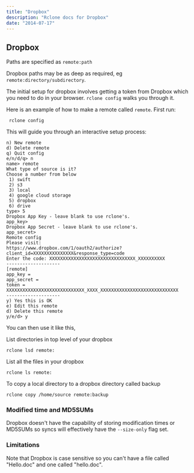 ```yaml
---
title: "Dropbox"
description: "Rclone docs for Dropbox"
date: "2014-07-17"
---
```


<i class="fa fa-dropbox"></i> Dropbox
---------------------------------

Paths are specified as `remote:path`

Dropbox paths may be as deep as required, eg
`remote:directory/subdirectory`.

The initial setup for dropbox involves getting a token from Dropbox
which you need to do in your browser.  `rclone config` walks you
through it.

Here is an example of how to make a remote called `remote`.  First run:

     rclone config

This will guide you through an interactive setup process:

```
n) New remote
d) Delete remote
q) Quit config
e/n/d/q> n
name> remote
What type of source is it?
Choose a number from below
 1) swift
 2) s3
 3) local
 4) google cloud storage
 5) dropbox
 6) drive
type> 5
Dropbox App Key - leave blank to use rclone's.
app_key> 
Dropbox App Secret - leave blank to use rclone's.
app_secret> 
Remote config
Please visit:
https://www.dropbox.com/1/oauth2/authorize?client_id=XXXXXXXXXXXXXXX&response_type=code
Enter the code: XXXXXXXXXXXXXXXXXXXXXXXXXXXXXXXX_XXXXXXXXXX
--------------------
[remote]
app_key = 
app_secret = 
token = XXXXXXXXXXXXXXXXXXXXXXXXXXXXX_XXXX_XXXXXXXXXXXXXXXXXXXXXXXXXXXXX
--------------------
y) Yes this is OK
e) Edit this remote
d) Delete this remote
y/e/d> y
```

You can then use it like this,

List directories in top level of your dropbox

    rclone lsd remote:

List all the files in your dropbox

    rclone ls remote:

To copy a local directory to a dropbox directory called backup

    rclone copy /home/source remote:backup

### Modified time and MD5SUMs ###

Dropbox doesn't have the capability of storing modification times or
MD5SUMs so syncs will effectively have the `--size-only` flag set.

### Limitations ###

Note that Dropbox is case sensitive so you can't have a file called
"Hello.doc" and one called "hello.doc".
